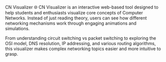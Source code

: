 CN Visualizer 🌐
CN Visualizer is an interactive web-based tool designed to help students and enthusiasts visualize core concepts of Computer Networks. Instead of just reading theory, users can see how different networking mechanisms work through engaging animations and simulations.

From understanding circuit switching vs packet switching to exploring the OSI model, DNS resolution, IP addressing, and various routing algorithms, this visualizer makes complex networking topics easier and more intuitive to grasp.
